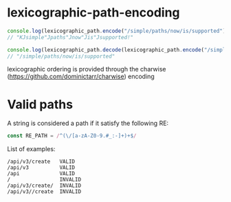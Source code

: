 # lexicographic-path-encoding

```ts
console.log(lexicographic_path.encode("/simple/paths/now/is/supported"))                             
// "KJsimple"Jpaths"Jnow"Jis"Jsupported!"

console.log(lexicographic_path.decode(lexicographic_path.encode("/simple/paths/now/is/supported")))  
// "/simple/paths/now/is/supported"
```
lexicographic ordering is provided through the charwise (https://github.com/dominictarr/charwise) encoding

# Valid paths

A string is considered a path if it satisfy the following RE:
```ts
const RE_PATH = /^(\/[a-zA-Z0-9.#_:-]+)+$/
```
List of examples: 

```
/api/v3/create   VALID
/api/v3          VALID
/api             VALID
/                INVALID
/api/v3/create/  INVALID
/api/v3//create  INVALID
```
